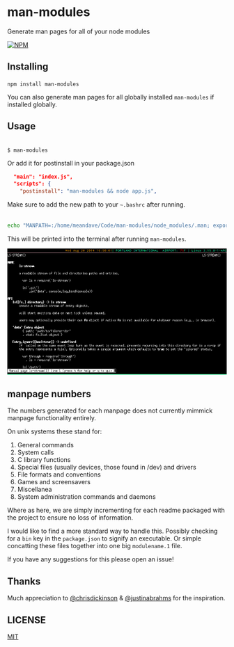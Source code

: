 man-modules
===========

Generate man pages for all of your node modules

[![NPM](https://nodei.co/npm/man-modules.png?downloads=true)](https://npmjs.com/package/man-modules)

## Installing

`npm install man-modules`

You can also generate man pages for all globally installed `man-modules` if
installed globally.

## Usage

``` shell

$ man-modules

```

Or add it for postinstall in your package.json

``` json
  "main": "index.js",
  "scripts": {
    "postinstall": "man-modules && node app.js",

```

Make sure to add the new path to your `~.bashrc` after running.
``` bash

echo "MANPATH=:/home/meandave/Code/man-modules/node_modules/.man; export MANPATH" >> ~/.bashrc'

```
This will be printed into the terminal after running `man-modules`.

![](https://raw.githubusercontent.com/meandavejustice/man-modules/master/scrot.png)

## manpage numbers

The numbers generated for each manpage does not currently mimmick manpage functionality
entirely.

On unix systems these stand for:

1. General commands
2. System calls
3. C library functions
4. Special files (usually devices, those found in /dev) and drivers
5. File formats and conventions
6. Games and screensavers
7. Miscellanea
8. System administration commands and daemons

Where as here, we are simply incrementing for each readme packaged with the project
to ensure no loss of information.

I would like to find a more standard way to handle this. Possibly checking for a `bin`
key in the `package.json` to signify an executable. Or simple concatting these files
together into one big `modulename.1` file.

If you have any suggestions for this please open an issue!

## Thanks

Much appreciation to [@chrisdickinson](https://github.com/chrisdickinson) & [@justinabrahms](https://github.com/justinabrahms) for the inspiration.

## LICENSE
[MIT](https://github.com/meandavejustice/man-modules/raw/master/LICENSE)
